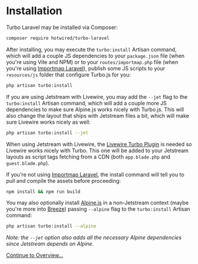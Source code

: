 # Installation

Turbo Laravel may be installed via Composer:

```bash
composer require hotwired/turbo-laravel
```

After installing, you may execute the `turbo:install` Artisan command, which will add a couple JS dependencies to your `package.json` file (when you're using Vite and NPM) or to your `routes/importmap.php` file (when you're using [Importmap Laravel](https://github.com/tonysm/importmap-laravel)), publish some JS scripts to your `resources/js` folder that configure Turbo.js for you:

```bash
php artisan turbo:install
```

If you are using Jetstream with Livewire, you may add the `--jet` flag to the `turbo:install` Artisan command, which will add a couple more JS dependencies to make sure Alpine.js works nicely with Turbo.js. This will also change the layout that ships with Jetstream files a bit, which will make sure Livewire works nicely as well:

```bash
php artisan turbo:install --jet
```

When using Jetstream with Livewire, the [Livewire Turbo Plugin](https://github.com/livewire/turbolinks) is needed so Livewire works nicely with Turbo. This one will be added to your Jetstream layouts as script tags fetching from a CDN (both `app.blade.php` and `guest.blade.php`).

If you're not using [Importmap Laravel](https://github.com/tonysm/importmap-laravel), the install command will tell you to pull and compile the assets before proceeding:

```bash
npm install && npm run build
```

You may also optionally install [Alpine.js](https://alpinejs.dev/) in a non-Jetstream context (maybe you're more into [Breeze](https://laravel.com/docs/9.x/starter-kits#laravel-breeze)) passing `--alpine` flag to the `turbo:install` Artisan command:

```bash
php artisan turbo:install --alpine
```

_Note: the `--jet` option also adds all the necessary Alpine dependencies since Jetstream depends on Alpine._

[Continue to Overview...](/docs/{{version}}/overview)
